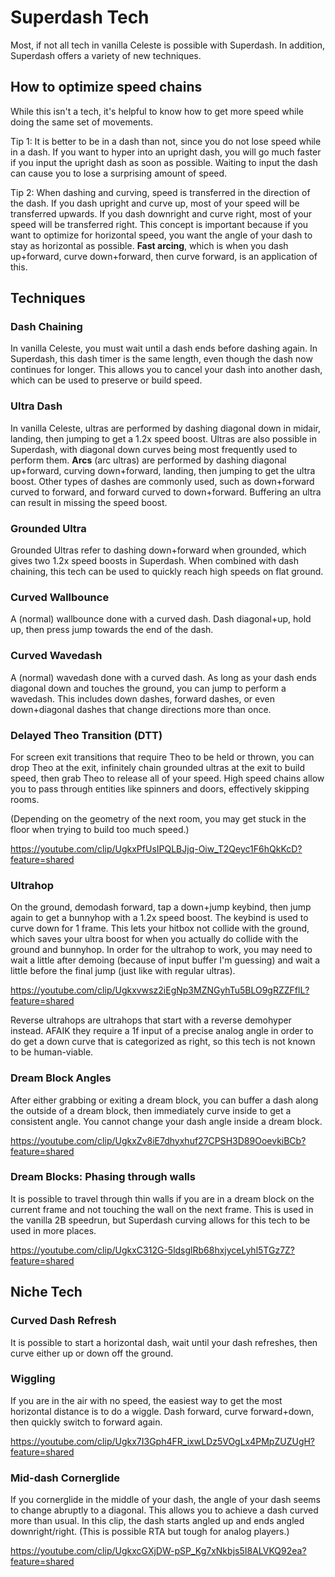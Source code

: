 # Superdash Tech

Most, if not all tech in vanilla Celeste is possible with Superdash. In addition, Superdash offers a variety of new techniques.

## How to optimize speed chains
While this isn't a tech, it's helpful to know how to get more speed while doing the same set of movements.

Tip 1: It is better to be in a dash than not, since you do not lose speed while in a dash. If you want to hyper into an upright dash, you will go much faster if you input the upright dash as soon as possible. Waiting to input the dash can cause you to lose a surprising amount of speed.

Tip 2: When dashing and curving, speed is transferred in the direction of the dash. If you dash upright and curve up, most of your speed will be transferred upwards. If you dash downright and curve right, most of your speed will be transferred right. This concept is important because if you want to optimize for horizontal speed, you want the angle of your dash to stay as horizontal as possible. **Fast arcing**, which is when you dash up+forward, curve down+forward, then curve forward, is an application of this.

## Techniques

### Dash Chaining
In vanilla Celeste, you must wait until a dash ends before dashing again. In Superdash, this dash timer is the same length, even though the dash now continues for longer. This allows you to cancel your dash into another dash, which can be used to preserve or build speed.

### Ultra Dash
In vanilla Celeste, ultras are performed by dashing diagonal down in midair, landing, then jumping to get a 1.2x speed boost. Ultras are also possible in Superdash, with diagonal down curves being most frequently used to perform them. **Arcs** (arc ultras) are performed by dashing diagonal up+forward, curving down+forward, landing, then jumping to get the ultra boost. Other types of dashes are commonly used, such as down+forward curved to forward, and forward curved to down+forward. Buffering an ultra can result in missing the speed boost.

### Grounded Ultra
Grounded Ultras refer to dashing down+forward when grounded, which gives two 1.2x speed boosts in Superdash. When combined with dash chaining, this tech can be used to quickly reach high speeds on flat ground.

### Curved Wallbounce
A (normal) wallbounce done with a curved dash. Dash diagonal+up, hold up, then press jump towards the end of the dash. 

### Curved Wavedash
A (normal) wavedash done with a curved dash. As long as your dash ends diagonal down and touches the ground, you can jump to perform a wavedash. This includes down dashes, forward dashes, or even down+diagonal dashes that change directions more than once.

### Delayed Theo Transition (DTT)
For screen exit transitions that require Theo to be held or thrown, you can drop Theo at the exit, infinitely chain grounded ultras at the exit to build speed, then grab Theo to release all of your speed. High speed chains allow you to pass through entities like spinners and doors, effectively skipping rooms.

(Depending on the geometry of the next room, you may get stuck in the floor when trying to build too much speed.)

https://youtube.com/clip/UgkxPfUsIPQLBJjq-Oiw_T2Qeyc1F6hQkKcD?feature=shared

### Ultrahop
On the ground, demodash forward, tap a down+jump keybind, then jump again to get a bunnyhop with a 1.2x speed boost. The keybind is used to curve down for 1 frame. This lets your hitbox not collide with the ground, which saves your ultra boost for when you actually do collide with the ground and bunnyhop. In order for the ultrahop to work, you may need to wait a little after demoing (because of input buffer I'm guessing) and wait a little before the final jump (just like with regular ultras).

https://youtube.com/clip/Ugkxvwsz2iEgNp3MZNGyhTu5BLO9gRZZFflL?feature=shared

Reverse ultrahops are ultrahops that start with a reverse demohyper instead. AFAIK they require a 1f input of a precise analog angle in order to do get a down curve that is categorized as right, so this tech is not known to be human-viable.

### Dream Block Angles
After either grabbing or exiting a dream block, you can buffer a dash along the outside of a dream block, then immediately curve inside to get a consistent angle. You cannot change your dash angle inside a dream block.

https://youtube.com/clip/UgkxZv8iE7dhyxhuf27CPSH3D89OoevkiBCb?feature=shared

### Dream Blocks: Phasing through walls
It is possible to travel through thin walls if you are in a dream block on the current frame and not touching the wall on the next frame. This is used in the vanilla 2B speedrun, but Superdash curving allows for this tech to be used in more places.

https://youtube.com/clip/UgkxC312G-5ldsglRb68hxjyceLyhl5TGz7Z?feature=shared

## Niche Tech

### Curved Dash Refresh
It is possible to start a horizontal dash, wait until your dash refreshes, then curve either up or down off the ground.

### Wiggling
If you are in the air with no speed, the easiest way to get the most horizontal distance is to do a wiggle. Dash forward, curve forward+down, then quickly switch to forward again.

https://youtube.com/clip/Ugkx7I3Gph4FR_ixwLDz5VOgLx4PMpZUZUgH?feature=shared

### Mid-dash Cornerglide
If you cornerglide in the middle of your dash, the angle of your dash seems to change abruptly to a diagonal. This allows you to achieve a dash curved more than usual. In this clip, the dash starts angled up and ends angled downright/right. (This is possible RTA but tough for analog players.)

https://youtube.com/clip/UgkxcGXjDW-pSP_Kg7xNkbjs5I8ALVKQ92ea?feature=shared

